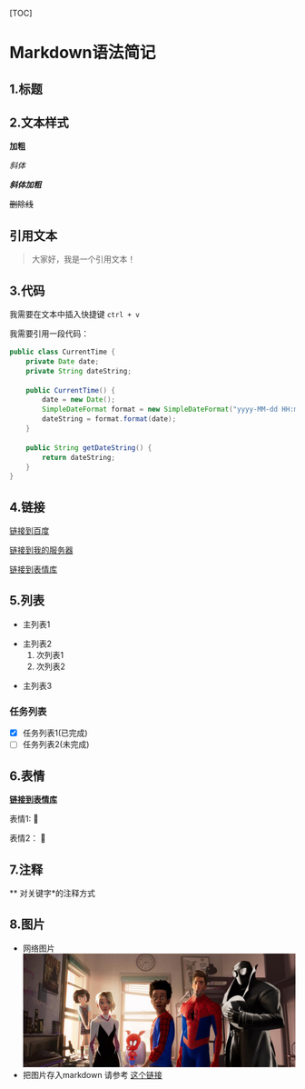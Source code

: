 [TOC]


# Markdown语法简记

## 1.标题


## 2.文本样式

**加粗** 

*斜体* 

***斜体加粗*** 

~~删除线~~ 

## 引用文本
>大家好，我是一个引用文本！

## 3.代码

我需要在文本中插入快捷键 `ctrl + v`

我需要引用一段代码：
```java
public class CurrentTime {
	private Date date;
	private String dateString;

	public CurrentTime() {
		date = new Date();
		SimpleDateFormat format = new SimpleDateFormat("yyyy-MM-dd HH:mm");
		dateString = format.format(date);
	}

	public String getDateString() {
		return dateString;
	}
}
```

## 4.链接
[链接到百度](https://www.baidu.com/)

[链接到我的服务器][myServer]

[链接到表情库][emoji]

[myServer]:http://47.107.160.68/

[emoji]:https://www.webfx.com/tools/emoji-cheat-sheet/

## 5.列表
- 主列表1
* 主列表2
  1. 次列表1
  2. 次列表2
+ 主列表3

### 任务列表

- [x] 任务列表1(已完成)
- [ ] 任务列表2(未完成)

## 6.表情
  **[链接到表情库][emoji]**
  
  表情1: :musical_keyboard:
  
  表情2： :game_die:
  
## 7.注释
  \*\* 对关键字\*的注释方式
  
## 8.图片
  
  + 网络图片
  	![网络图片](https://github.com/magentaLi/My-CS-Notes/blob/master/pictures/pxyz.jpg)
  + 把图片存入markdown
     请参考 [这个链接](https://www.zhihu.com/question/21065229)
  












